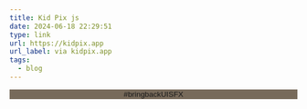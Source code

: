 ```yaml
---
title: Kid Pix js
date: 2024-06-18 22:29:51
type: link
url: https://kidpix.app
url_label: via kidpix.app
tags:
  - blog
---
```


<style>
 #hashtagContainer {
  width: 100%;
  text-align: center;
 }

 #hashtagButton {
  background: #776a5a;
  border: none;
  width: 100%;
  color: currentColor;
  text-align: center;
  justify-content: center;
 }
</style>

<div id="hashtagContainer">
  <button id="hashtagButton" onclick="popConfetti(event)">#bringbackUISFX</button>
</div>

<script type="module">
 import confetti from 'canvas-confetti';

 // Make confetti available globally for the onclick handler
 window.confetti = confetti;

 const hashtagButton = document.querySelector('.kidpix-lives #hashtagButton');
 if (hashtagButton) {
  hashtagButton.addEventListener('click', function() {
   var audio = document.querySelector('.kidpix-lives #oopsSound');
   if (audio) {
    audio.play();
   }
  });
 }

 var images = document.querySelectorAll('.kidpix-lives img');
 for (var i = 0; i < images.length; i++) {
  images[i].addEventListener('click', function() {
   var audio = document.querySelector('.kidpix-lives #stampSound');
   audio.play();
  });
 }

 window.popConfetti = function(event) {
  // Get the button's bounding rectangle
  var rect = event.target.getBoundingClientRect();
  // Calculate the origin for the confetti
  var originX = (rect.left + rect.width / 2) / window.innerWidth;
  var originY = (rect.top + rect.height / 2) / window.innerHeight;

  // Fire the confetti
  confetti({
   particleCount: 100,
   spread: 70,
   origin: { x: originX, y: originY }
  });
 }
</script>
